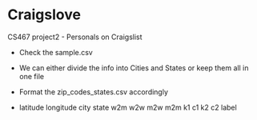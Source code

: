 Craigslove
==========

CS467 project2 - Personals on Craigslist

- Check the sample.csv
- We can either divide the info into Cities and States or keep them all in one file

- Format the zip_codes_states.csv accordingly

- latitude	longitude	city	state	w2m	w2w	m2w	m2m	k1	c1	k2	c2	label
